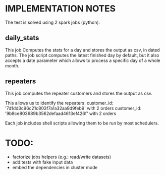 # IMPLEMENTATION NOTES


The test is solved using 2 spark jobs (python):

daily_stats
-----------

This job Computes the stats for a day and stores the output as csv, in dated paths.
The job script computes the latest finished day by default, but it also accepts a date parameter which allows to process a specific day of a whole month.

repeaters
---------

This job computes the repeater customers and stores the output as csv.

This allows us to identify the repeaters:
customer_id: '7d1dd3c96c21c803f7a1a32aa8d9feb9' with 2 orders
customer_id: '9b8ce803689b3562defaad4613ef426f' with 2 orders


Each job includes shell scripts allowing them to be run by most schedulers.


# TODO:
- factorize jobs helpers (e.g.: read/write datasets)
- add tests with fake input data
- embed the dependencies in cluster mode
